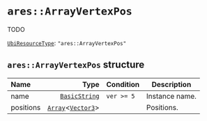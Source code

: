 # `ares::ArrayVertexPos`

TODO

[`UbiResourceType`](./index.md#ubiresourcetype-string): `"ares::ArrayVertexPos"`

## `ares::ArrayVertexPos` structure

| Name | Type | Condition | Description |
| :-- | --: | :-- | --- |
| name | [`BasicString`](../base.md#basicstring-structure) | `ver >= 5` | Instance name. |
| positions | [`Array`](../base.md#arrayt-structure)<[`Vector3`](../base.md#vector3-structure)> |  | Positions. |
